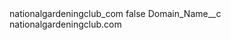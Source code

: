 <?xml version="1.0" encoding="UTF-8"?>
<CustomMetadata xmlns="http://soap.sforce.com/2006/04/metadata" xmlns:xsi="http://www.w3.org/2001/XMLSchema-instance" xmlns:xsd="http://www.w3.org/2001/XMLSchema">
    <label>nationalgardeningclub_com</label>
    <protected>false</protected>
    <values>
        <field>Domain_Name__c</field>
        <value xsi:type="xsd:string">nationalgardeningclub.com</value>
    </values>
</CustomMetadata>

